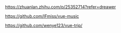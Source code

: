https://zhuanlan.zhihu.com/p/25352714?refer=dreawer

https://github.com/IFmiss/vue-music

https://github.com/wenye123/vue-trip/